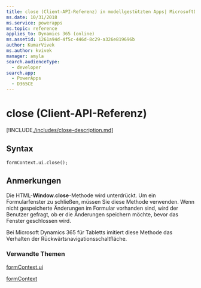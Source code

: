```yaml
---
title: close (Client-API-Referenz) in modellgestützten Apps| MicrosoftDocs
ms.date: 10/31/2018
ms.service: powerapps
ms.topic: reference
applies_to: Dynamics 365 (online)
ms.assetid: 1261a94d-4f5c-446d-8c29-a326e819696b
author: KumarVivek
ms.author: kvivek
manager: amyla
search.audienceType:
  - developer
search.app:
  - PowerApps
  - D365CE
---
```

# <a name="close-client-api-reference"></a>close (Client-API-Referenz)



[!INCLUDE[./includes/close-description.md](./includes/close-description.md)]

## <a name="syntax"></a>Syntax

`formContext.ui.close();`

## <a name="remarks"></a>Anmerkungen

Die HTML-**Window.close**-Methode wird unterdrückt. Um ein Formularfenster zu schließen, müssen Sie diese Methode verwenden. Wenn nicht gespeicherte Änderungen im Formular vorhanden sind, wird der Benutzer gefragt, ob er die Änderungen speichern möchte, bevor das Fenster geschlossen wird.

Bei Microsoft Dynamics 365 für Tabletts imitiert diese Methode das Verhalten der Rückwärtsnavigationsschaltfläche.

### <a name="related-topics"></a>Verwandte Themen

[formContext.ui](../formContext-ui.md)

[formContext](../../clientapi-form-context.md)

